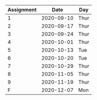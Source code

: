 Assignment | Date | Day
--- | --- | ---
1 | 2020-09-10 | Thur
2 | 2020-09-17 | Thur
3 | 2020-09-24 | Thur
4 | 2020-10-01 | Thur
5 | 2020-10-13 | Tue
6 | 2020-10-20 | Tue
7 | 2020-10-29 | Thur
8 | 2020-11-05 | Thur
9 | 2020-11-19 | Thur
F | 2020-12-07 | Mon
